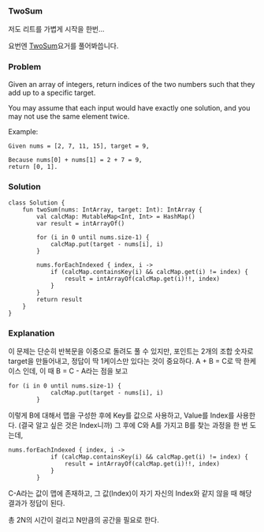 ### TwoSum

저도 리트를 가볍게 시작을 한번...

요번엔 [TwoSum](https://leetcode.com/problems/two-sum/)요거를 풀어봐씁니다.

### Problem
Given an array of integers, return indices of the two numbers such that they add up to a specific target.

You may assume that each input would have exactly one solution, and you may not use the same element twice.

Example:

```
Given nums = [2, 7, 11, 15], target = 9,

Because nums[0] + nums[1] = 2 + 7 = 9,
return [0, 1].

```
 

### Solution

```
class Solution {
    fun twoSum(nums: IntArray, target: Int): IntArray {
        val calcMap: MutableMap<Int, Int> = HashMap()
        var result = intArrayOf()

        for (i in 0 until nums.size-1) {
            calcMap.put(target - nums[i], i)
        }

        nums.forEachIndexed { index, i ->
            if (calcMap.containsKey(i) && calcMap.get(i) != index) {
                result = intArrayOf(calcMap.get(i)!!, index)
            }
        }
        return result
    }
}

```

### Explanation

이 문제는 단순히 반복문을 이중으로 돌려도 풀 수 있지만, 포인트는 2개의 조합 숫자로 target을 만들어내고, 정답이 딱 1케이스만 있다는 것이 중요하다. A + B = C로 딱 한케이스 인데, 이 때 B = C - A라는 점을 보고 

```
for (i in 0 until nums.size-1) {
            calcMap.put(target - nums[i], i)
        }
```

이렇게 B에 대해서 맵을 구성한 후에 Key를 값으로 사용하고, Value를 Index를 사용한다. (결국 알고 싶은 것은 Index니까) 그 후에 C와 A를 가지고 B를 찾는 과정을 한 번 도는데,

```
nums.forEachIndexed { index, i ->
            if (calcMap.containsKey(i) && calcMap.get(i) != index) {
                result = intArrayOf(calcMap.get(i)!!, index)
            }
        }
```

C-A라는 값이 맵에 존재하고, 그 값(Index)이 자기 자신의 Index와 같지 않을 때 해당 결과가 정답이 된다.

총 2N의 시간이 걸리고 N만큼의 공간을 필요로 한다.